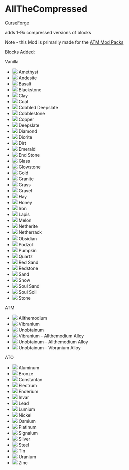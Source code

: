 # AllTheCompressed

[CurseForge](https://www.curseforge.com/minecraft/mc-mods/allthecompressed)

adds 1-9x compressed versions of blocks

Note - this Mod is primarily made for the [ATM Mod Packs](https://github.com/AllTheMods)

Blocks Added:

Vanilla
- ![](https://github.com/Pdiddy973/AllTheCompressed/blob/1.17/images/amethyst.png) Amethyst
- ![](https://github.com/Pdiddy973/AllTheCompressed/blob/1.17/images/andesite.png) Andesite
- ![](https://github.com/Pdiddy973/AllTheCompressed/blob/1.17/images/basalt.png) Basalt
- ![](https://github.com/Pdiddy973/AllTheCompressed/blob/1.17/images/blackstone.png) Blackstone
- ![](https://github.com/Pdiddy973/AllTheCompressed/blob/1.17/images/clay.png) Clay
- ![](https://github.com/Pdiddy973/AllTheCompressed/blob/1.17/images/coal_block.png) Coal
- ![](https://github.com/Pdiddy973/AllTheCompressed/blob/1.17/images/cobbled_deepslate.png) Cobbled Deepslate
- ![](https://github.com/Pdiddy973/AllTheCompressed/blob/1.17/images/cobblestone.png) Cobblestone
- ![](https://github.com/Pdiddy973/AllTheCompressed/blob/1.17/images/copper_block.png) Copper
- ![](https://github.com/Pdiddy973/AllTheCompressed/blob/1.17/images/deepslate.png) Deepslate
- ![](https://github.com/Pdiddy973/AllTheCompressed/blob/1.17/images/diamond_block.png) Diamond
- ![](https://github.com/Pdiddy973/AllTheCompressed/blob/1.17/images/diorite.png) Diorite
- ![](https://github.com/Pdiddy973/AllTheCompressed/blob/1.17/images/dirt.png) Dirt
- ![](https://github.com/Pdiddy973/AllTheCompressed/blob/1.17/images/emerald_block.png) Emerald
- ![](https://github.com/Pdiddy973/AllTheCompressed/blob/1.17/images/end_stone.png) End Stone
- ![](https://github.com/Pdiddy973/AllTheCompressed/blob/1.17/images/glass.png) Glass
- ![](https://github.com/Pdiddy973/AllTheCompressed/blob/1.17/images/glowstone.png) Glowstone
- ![](https://github.com/Pdiddy973/AllTheCompressed/blob/1.17/images/gold_block.png) Gold
- ![](https://github.com/Pdiddy973/AllTheCompressed/blob/1.17/images/granite.png) Granite
- ![](https://github.com/Pdiddy973/AllTheCompressed/blob/1.17/images/grass.png) Grass
- ![](https://github.com/Pdiddy973/AllTheCompressed/blob/1.17/images/gravel.png) Gravel
- ![](https://github.com/Pdiddy973/AllTheCompressed/blob/1.17/images/hay.png) Hay
- ![](https://github.com/Pdiddy973/AllTheCompressed/blob/1.17/images/honey_block.png) Honey
- ![](https://github.com/Pdiddy973/AllTheCompressed/blob/1.17/images/iron_block.png) Iron
- ![](https://github.com/Pdiddy973/AllTheCompressed/blob/1.17/images/lapis.png) Lapis
- ![](https://github.com/Pdiddy973/AllTheCompressed/blob/1.17/images/melon.png) Melon
- ![](https://github.com/Pdiddy973/AllTheCompressed/blob/1.17/images/netherite_block.png) Netherite
- ![](https://github.com/Pdiddy973/AllTheCompressed/blob/1.17/images/netherrack.png) Netherrack
- ![](https://github.com/Pdiddy973/AllTheCompressed/blob/1.17/images/obsidian.png) Obsidian
- ![](https://github.com/Pdiddy973/AllTheCompressed/blob/1.17/images/podzol.png) Podzol
- ![](https://github.com/Pdiddy973/AllTheCompressed/blob/1.17/images/pumpkin.png) Pumpkin
- ![](https://github.com/Pdiddy973/AllTheCompressed/blob/1.17/images/quartz_block.png) Quartz
- ![](https://github.com/Pdiddy973/AllTheCompressed/blob/1.17/images/red_sand.png) Red Sand
- ![](https://github.com/Pdiddy973/AllTheCompressed/blob/1.17/images/redstone_block.png) Redstone
- ![](https://github.com/Pdiddy973/AllTheCompressed/blob/1.17/images/sand.png) Sand
- ![](https://github.com/Pdiddy973/AllTheCompressed/blob/1.17/images/snow.png) Snow
- ![](https://github.com/Pdiddy973/AllTheCompressed/blob/1.17/images/soul_sand.png) Soul Sand
- ![](https://github.com/Pdiddy973/AllTheCompressed/blob/1.17/images/soul_soil.png) Soul Soil
- ![](https://github.com/Pdiddy973/AllTheCompressed/blob/1.17/images/stone.png) Stone

ATM

- ![](https://github.com/Pdiddy973/AllTheCompressed/blob/1.17/images/allthemodium_block.png) Allthemodium
- ![](https://github.com/Pdiddy973/AllTheCompressed/blob/1.17/images/vibranium_block.png) Vibranium
- ![](https://github.com/Pdiddy973/AllTheCompressed/blob/1.17/images/unobtainium_block.png) Unobtainum
- ![](https://github.com/Pdiddy973/AllTheCompressed/blob/1.17/images/va_alloy_block.png) Vibranium - Allthemodium Alloy
- ![](https://github.com/Pdiddy973/AllTheCompressed/blob/1.17/images/ua_alloy_block.png) Unobtainum - Allthemodium Alloy
- ![](https://github.com/Pdiddy973/AllTheCompressed/blob/1.17/images/uv_alloy_block.png) Unobtainum - Vibranium Alloy

ATO

- ![](https://github.com/Pdiddy973/AllTheCompressed/blob/1.17/images/aluminum_block.png) Aluminum
- ![](https://github.com/Pdiddy973/AllTheCompressed/blob/1.17/images/bronze_block.png) Bronze
- ![](https://github.com/Pdiddy973/AllTheCompressed/blob/1.17/images/constantan_block.png) Constantan
- ![](https://github.com/Pdiddy973/AllTheCompressed/blob/1.17/images/electrum_block.png) Electrum
- ![](https://github.com/Pdiddy973/AllTheCompressed/blob/1.17/images/enderium_block.png) Enderium
- ![](https://github.com/Pdiddy973/AllTheCompressed/blob/1.17/images/invar_block.png) Invar
- ![](https://github.com/Pdiddy973/AllTheCompressed/blob/1.17/images/lead_block.png) Lead
- ![](https://github.com/Pdiddy973/AllTheCompressed/blob/1.17/images/lumium_block.png) Lumium
- ![](https://github.com/Pdiddy973/AllTheCompressed/blob/1.17/images/nickel_block.png) Nickel
- ![](https://github.com/Pdiddy973/AllTheCompressed/blob/1.17/images/osmium_block.png) Osmium
- ![](https://github.com/Pdiddy973/AllTheCompressed/blob/1.17/images/platinum_block.png) Platinum
- ![](https://github.com/Pdiddy973/AllTheCompressed/blob/1.17/images/signalum_block.png) Signalum
- ![](https://github.com/Pdiddy973/AllTheCompressed/blob/1.17/images/silver_block.png) Silver
- ![](https://github.com/Pdiddy973/AllTheCompressed/blob/1.17/images/steel_block.png) Steel
- ![](https://github.com/Pdiddy973/AllTheCompressed/blob/1.17/images/tin_block.png) Tin
- ![](https://github.com/Pdiddy973/AllTheCompressed/blob/1.17/images/uranium_block.png) Uranium
- ![](https://github.com/Pdiddy973/AllTheCompressed/blob/1.17/images/zinc_block.png) Zinc
